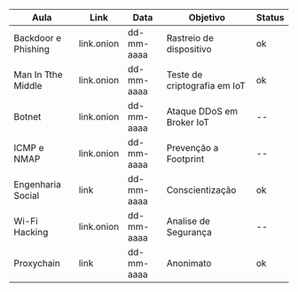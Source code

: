 | Aula | Link | Data | Objetivo | Status |
| --- | --- | --- | --- | --- |
| Backdoor e Phishing | link.onion | dd-mm-aaaa | Rastreio de dispositivo | ok |
| Man In Tthe Middle | link.onion | dd-mm-aaaa | Teste de criptografia em IoT | ok |
| Botnet | link.onion | dd-mm-aaaa | Ataque DDoS em Broker IoT | -- |
| ICMP e NMAP | link.onion | dd-mm-aaaa | Prevenção a Footprint | -- |
| Engenharia Social | link | dd-mm-aaaa | Conscientização | ok |
| Wi-Fi Hacking | link.onion | dd-mm-aaaa | Analise de Segurança | -- |
| Proxychain | link | dd-mm-aaaa | Anonimato | ok |
